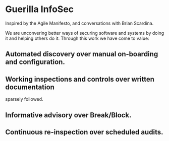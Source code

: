 # Guerilla InfoSec

Inspired by the Agile Manifesto, and conversations with Brian
Scardina.

We are unconvering better ways of securing software and systems by
doing it and helping others do it.   Through this work we have come
to value:

## Automated discovery over manual on-boarding and configuration.

## Working inspections and controls over written documentation
sparsely followed.

## Informative advisory over Break/Block.

## Continuous re-inspection over scheduled audits. 



